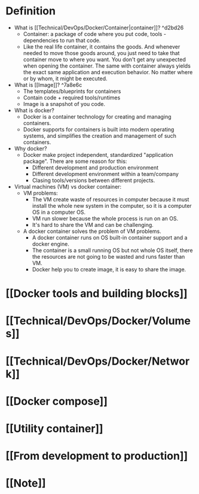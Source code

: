 # Definition
- What is [[Technical/DevOps/Docker/Container|container]]? ^d2bd26
	- Container: a package of code where you put code, tools - dependencies to run that code.
	- Like the real life container, it contains the goods. And whenever needed to move those goods around, you just need to take that container move to where you want. You don't get any unexpected when opening the container. The same with container always yields the exact same application and execution behavior. No matter where or by whom, it might be executed.
- What is [[Image]]? ^7a8e6c
	- The templates/blueprints for containers
	- Contain code + required tools/runtimes
	- Image is a snapshot of  you code.
- What is docker?
	- Docker is a container technology for creating and managing containers.
	- Docker supports for containers is built into modern operating systems, and simplifies the creation and management of such containers.
- Why docker?
	- Docker make project independent, standardized "application package". There are some reason for this:
		- Different development and production environment
		- Different development environment within a team/company
		- Clasing tools/versions between different projects.
- Virtual machines (VM) vs docker container:
	- VM problems:
		- The VM create waste of resources in computer because it must install the whole new system in the computer, so it is a computer OS in a computer OS.
		- VM run slower because the whole process is run on an OS.
		- It's hard to share the VM and can be challenging.
	- A docker container solves the problem of VM problems. 
		- A docker container runs on OS built-in container support and a docker engine. 
		- The container is a small running OS but not whole OS itself, there the resources are not going to be wasted and runs faster than VM.
		- Docker help you to create image, it is easy to share the image.
# [[Docker tools and building blocks]]
# [[Technical/DevOps/Docker/Volumes]]
# [[Technical/DevOps/Docker/Network]]
# [[Docker compose]]
# [[Utility container]]
# [[From development to production]]
# [[Note]]
